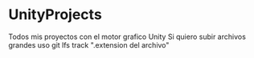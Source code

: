 # UnityProjects
 Todos mis proyectos con el motor grafico Unity 
Si quiero subir archivos grandes uso git lfs track ".extension del archivo"
